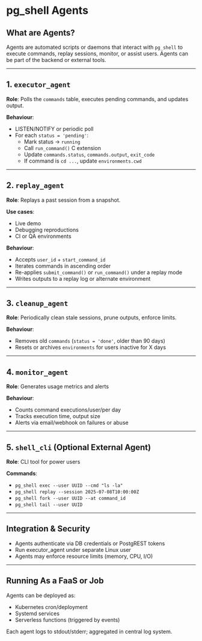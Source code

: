 # pg_shell Agents

## What are Agents?

Agents are automated scripts or daemons that interact with `pg_shell` to execute commands, replay sessions, monitor, or assist users. Agents can be part of the backend or external tools.

---

## 1. `executor_agent`

**Role**: Polls the `commands` table, executes pending commands, and updates output.

**Behaviour**:

- LISTEN/NOTIFY or periodic poll
- For each `status = 'pending'`:
  - Mark status → `running`
  - Call `run_command()` C extension
  - Update `commands.status`, `commands.output`, `exit_code`
  - If command is `cd ...`, update `environments.cwd`

---

## 2. `replay_agent`

**Role**: Replays a past session from a snapshot.

**Use cases**:

- Live demo
- Debugging reproductions
- CI or QA environments

**Behaviour**:

- Accepts `user_id` + `start_command_id`
- Iterates commands in ascending order
- Re-applies `submit_command()` or `run_command()` under a replay mode
- Writes outputs to a replay log or alternate environment

---

## 3. `cleanup_agent`

**Role**: Periodically clean stale sessions, prune outputs, enforce limits.

**Behaviour**:

- Removes old `commands` (`status = 'done'`, older than 90 days)
- Resets or archives `environments` for users inactive for X days

---

## 4. `monitor_agent`

**Role**: Generates usage metrics and alerts

**Behaviour**:

- Counts command executions/user/per day
- Tracks execution time, output size
- Alerts via email/webhook on failures or abuse

---

## 5. `shell_cli` (Optional External Agent)

**Role**: CLI tool for power users

**Commands**:

- `pg_shell exec --user UUID --cmd "ls -la"`
- `pg_shell replay --session 2025-07-08T10:00:00Z`
- `pg_shell fork --user UUID --at command_id`
- `pg_shell tail --user UUID`

---

## Integration & Security

- Agents authenticate via DB credentials or PostgREST tokens
- Run executor_agent under separate Linux user
- Agents may enforce resource limits (memory, CPU, I/O)

---

## Running As a FaaS or Job

Agents can be deployed as:

- Kubernetes cron/deployment
- Systemd services
- Serverless functions (triggered by events)

Each agent logs to stdout/stderr; aggregated in central log system.
